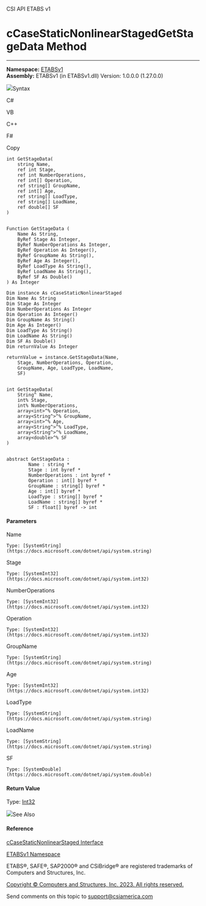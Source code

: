 ﻿

CSI API ETABS v1

# cCaseStaticNonlinearStagedGetStageData Method  
  
---  
  
**Namespace:** [ETABSv1](2780f1b8-2033-5289-2298-1cdb2a7508d9.htm)  
**Assembly:** ETABSv1 (in ETABSv1.dll) Version: 1.0.0.0 (1.27.0.0)

![](../icons/SectionExpanded.png)Syntax

C#

VB

C++

F#

Copy

    
    
    int GetStageData(
    	string Name,
    	ref int Stage,
    	ref int NumberOperations,
    	ref int[] Operation,
    	ref string[] GroupName,
    	ref int[] Age,
    	ref string[] LoadType,
    	ref string[] LoadName,
    	ref double[] SF
    )
    
    
    Function GetStageData ( 
    	Name As String,
    	ByRef Stage As Integer,
    	ByRef NumberOperations As Integer,
    	ByRef Operation As Integer(),
    	ByRef GroupName As String(),
    	ByRef Age As Integer(),
    	ByRef LoadType As String(),
    	ByRef LoadName As String(),
    	ByRef SF As Double()
    ) As Integer
    
    Dim instance As cCaseStaticNonlinearStaged
    Dim Name As String
    Dim Stage As Integer
    Dim NumberOperations As Integer
    Dim Operation As Integer()
    Dim GroupName As String()
    Dim Age As Integer()
    Dim LoadType As String()
    Dim LoadName As String()
    Dim SF As Double()
    Dim returnValue As Integer
    
    returnValue = instance.GetStageData(Name, 
    	Stage, NumberOperations, Operation, 
    	GroupName, Age, LoadType, LoadName, 
    	SF)
    
    
    int GetStageData(
    	String^ Name, 
    	int% Stage, 
    	int% NumberOperations, 
    	array<int>^% Operation, 
    	array<String^>^% GroupName, 
    	array<int>^% Age, 
    	array<String^>^% LoadType, 
    	array<String^>^% LoadName, 
    	array<double>^% SF
    )
    
    
    abstract GetStageData : 
            Name : string * 
            Stage : int byref * 
            NumberOperations : int byref * 
            Operation : int[] byref * 
            GroupName : string[] byref * 
            Age : int[] byref * 
            LoadType : string[] byref * 
            LoadName : string[] byref * 
            SF : float[] byref -> int 
    

#### Parameters

Name

    Type: [SystemString](https://docs.microsoft.com/dotnet/api/system.string)  

Stage

    Type: [SystemInt32](https://docs.microsoft.com/dotnet/api/system.int32)  

NumberOperations

    Type: [SystemInt32](https://docs.microsoft.com/dotnet/api/system.int32)  

Operation

    Type: [SystemInt32](https://docs.microsoft.com/dotnet/api/system.int32)  

GroupName

    Type: [SystemString](https://docs.microsoft.com/dotnet/api/system.string)  

Age

    Type: [SystemInt32](https://docs.microsoft.com/dotnet/api/system.int32)  

LoadType

    Type: [SystemString](https://docs.microsoft.com/dotnet/api/system.string)  

LoadName

    Type: [SystemString](https://docs.microsoft.com/dotnet/api/system.string)  

SF

    Type: [SystemDouble](https://docs.microsoft.com/dotnet/api/system.double)  

#### Return Value

Type: [Int32](https://docs.microsoft.com/dotnet/api/system.int32)

![](../icons/SectionExpanded.png)See Also

#### Reference

[cCaseStaticNonlinearStaged
Interface](0a685b17-0f95-86e9-5911-13d6f362fdfc.htm)

[ETABSv1 Namespace](2780f1b8-2033-5289-2298-1cdb2a7508d9.htm)

ETABS®, SAFE®, SAP2000® and CSiBridge® are registered trademarks of Computers
and Structures, Inc.  

[Copyright © Computers and Structures, Inc. 2023. All rights
reserved.](http://www.csiamerica.com)

Send comments on this topic to
[support@csiamerica.com](mailto:support%40csiamerica.com?Subject=CSI%20API%20ETABS%20v1)

